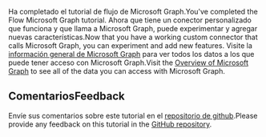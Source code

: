 <!-- markdownlint-disable MD002 MD041 -->

<span data-ttu-id="9a12f-101">Ha completado el tutorial de flujo de Microsoft Graph.</span><span class="sxs-lookup"><span data-stu-id="9a12f-101">You've completed the Flow Microsoft Graph tutorial.</span></span> <span data-ttu-id="9a12f-102">Ahora que tiene un conector personalizado que funciona y que llama a Microsoft Graph, puede experimentar y agregar nuevas características.</span><span class="sxs-lookup"><span data-stu-id="9a12f-102">Now that you have a working custom connector that calls Microsoft Graph, you can experiment and add new features.</span></span> <span data-ttu-id="9a12f-103">Visite la [información general de Microsoft Graph](/graph/overview) para ver todos los datos a los que puede tener acceso con Microsoft Graph.</span><span class="sxs-lookup"><span data-stu-id="9a12f-103">Visit the [Overview of Microsoft Graph](/graph/overview) to see all of the data you can access with Microsoft Graph.</span></span>

## <a name="feedback"></a><span data-ttu-id="9a12f-104">Comentarios</span><span class="sxs-lookup"><span data-stu-id="9a12f-104">Feedback</span></span>

<span data-ttu-id="9a12f-105">Envíe sus comentarios sobre este tutorial en el [repositorio de github](https://github.com/microsoftgraph/msgraph-training-microsoftflow).</span><span class="sxs-lookup"><span data-stu-id="9a12f-105">Please provide any feedback on this tutorial in the [GitHub repository](https://github.com/microsoftgraph/msgraph-training-microsoftflow).</span></span>